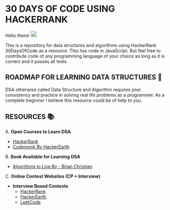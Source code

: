 # 30 DAYS OF CODE USING HACKERRANK

Hello there! <img src="https://user-images.githubusercontent.com/1303154/88677602-1635ba80-d120-11ea-84d8-d263ba5fc3c0.gif" width="20px" alt="hi">

This is a repository for data structures and algorithms using HackerRank 30DaysOfCode as a resource. This has code in JavaScript. But feel free to contribute code of any programming language of your choice as long as it is correct and it passes all tests.

## ROADMAP FOR LEARNING DATA STRUCTURES 🤔

DSA otherwise called Data Structure and Algorithm requires your consistency and practice in solving real life problems as a programmer. As a complete beginner I believe this resource could be of help to you.

## RESOURCES 📚

A. **Open Courses to Learn DSA**

- [HackerRank](https://www.hackerrank.com/test/sample)
- [Codemonk By HackerEarth](https://www.hackerearth.com/practice/codemonk/)

B. **Book Available for Learning DSA**

- [Algorithms to Live By - Brian Christian](https://github.com/RbkGh/Free-Algorithm-Books/raw/master/book/Algorithms%20to%20Live%20By%20-%20Brian%20Christian.epub)


C. **Online Contest Websites (CP + Interview)**
- **Interview Based Contests**
    - [HackerRank](https://www.hackerrank.com/)
    - [HackerEarth](https://www.hackerearth.com/)
    - [LeetCode](https://leetcode.com/contest/)